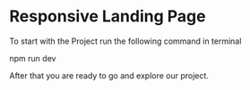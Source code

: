 # Responsive Landing Page
To start with the Project run the following command in terminal

npm run dev

After that you are ready to go and explore our project.
